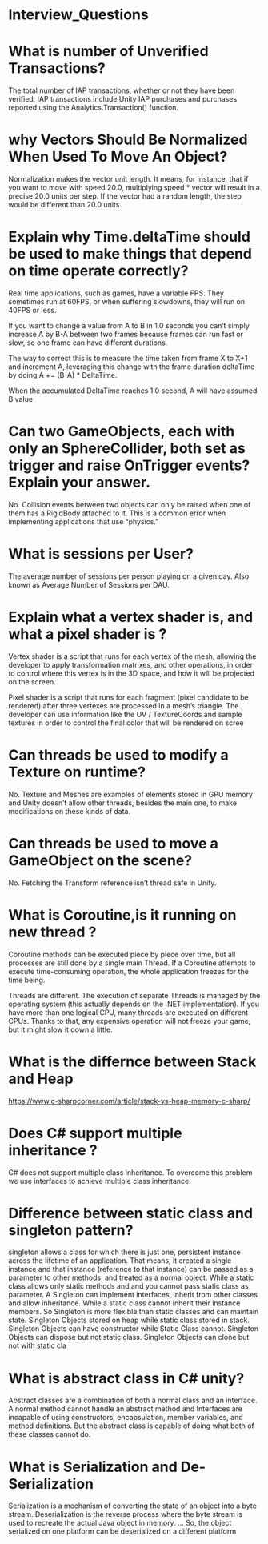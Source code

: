   #              Interview_Questions
# What is number of Unverified Transactions?
The total number of IAP transactions, whether or not they have been verified.
IAP transactions include Unity IAP purchases and purchases reported using the Analytics.Transaction() function.
# why Vectors Should Be Normalized When Used To Move An Object?
Normalization makes the vector unit length. It means, for instance, that if you want to move with speed 20.0, multiplying speed * vector will result in a precise 20.0 units per step. If the vector had a random length, the step would be different than 20.0 units.
# Explain why Time.deltaTime should be used to make things that depend on time operate correctly?
Real time applications, such as games, have a variable FPS. They sometimes run at 60FPS, or when suffering slowdowns, they will run on 40FPS or less.

If you want to change a value from A to B in 1.0 seconds you can’t simply increase A by B-A between two frames because frames can run fast or slow, so one frame can have different durations.

The way to correct this is to measure the time taken from frame X to X+1 and increment A, leveraging this change with the frame duration deltaTime by doing A += (B-A) * DeltaTime.

When the accumulated DeltaTime reaches 1.0 second, A will have assumed B value
# Can two GameObjects, each with only an SphereCollider, both set as trigger and raise OnTrigger events? Explain your answer.
No. Collision events between two objects can only be raised when one of them has a RigidBody attached to it. This is a common error when implementing applications that use “physics.”
# What is sessions per User?
The average number of sessions per person playing on a given day.
Also known as Average Number of Sessions per DAU.
# Explain what a vertex shader is, and what a pixel shader is ?
Vertex shader is a script that runs for each vertex of the mesh, allowing the developer to apply transformation matrixes, and other operations, in order to control where this vertex is in the 3D space, and how it will be projected on the screen.

Pixel shader is a script that runs for each fragment (pixel candidate to be rendered) after three vertexes are processed in a mesh’s triangle. The developer can use information like the UV / TextureCoords and sample textures in order to control the final color that will be rendered on scree
# Can threads be used to modify a Texture on runtime?
No. Texture and Meshes are examples of elements stored in GPU memory and Unity doesn’t allow other threads, besides the main one, to make modifications on these kinds of data.
# Can threads be used to move a GameObject on the scene?
No. Fetching the Transform reference isn’t thread safe in Unity.
# What is Coroutine,is it running on new thread ?
Coroutine methods can be executed piece by piece over time, but all processes are still done by a single main Thread. If a Coroutine attempts to execute time-consuming operation, the whole application freezes for the time being.

Threads are different. The execution of separate Threads is managed by the operating system (this actually depends on the .NET implementation). If you have more than one logical CPU, many threads are executed on different CPUs. Thanks to that, any expensive operation will not freeze your game, but it might slow it down a little.
# What is the differnce between Stack and Heap 
https://www.c-sharpcorner.com/article/stack-vs-heap-memory-c-sharp/
# Does C# support multiple inheritance ?
C# does not support multiple class inheritance. To overcome this problem we use interfaces to achieve multiple class inheritance.

# Difference between static class and singleton pattern?
 singleton allows a class for which there is just one, persistent instance across the lifetime of an application. That means, it created a single instance and that instance (reference to that instance) can be passed as a parameter to other methods, and treated as a normal object. While a static class allows only static methods and and you cannot pass static class as parameter.
A Singleton can implement interfaces, inherit from other classes and allow inheritance. While a static class cannot inherit their instance members. So Singleton is more flexible than static classes and can maintain state.
Singleton Objects stored on heap while static class stored in stack.
Singleton Objects can have constructor while Static Class cannot.
Singleton Objects can dispose but not static class.
Singleton Objects can clone but not with static cla
# What is abstract class in C# unity?
Abstract classes are a combination of both a normal class and an interface. A normal method cannot handle an abstract method and Interfaces are incapable of using constructors, encapsulation, member variables, and method definitions. But the abstract class is capable of doing what both of these classes cannot do.
# What is Serialization and De-Serialization
Serialization is a mechanism of converting the state of an object into a byte stream. Deserialization is the reverse process where the byte stream is used to recreate the actual Java object in memory. ... So, the object serialized on one platform can be deserialized on a different platform
